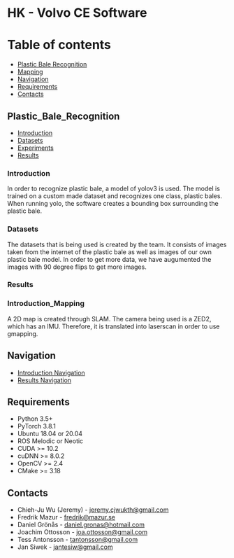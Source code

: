 # HK - Volvo CE Software

# Table of contents

<!--ts-->
   * [Plastic Bale Recognition](#Plastic_Bale_Recognition)
   * [Mapping](#Mapping)
   * [Navigation](#Navigation)
   * [Requirements](#Requirements)
   * [Contacts](#Contacts)
   

<!--te-->


## Plastic_Bale_Recognition

<!--ts-->
   * [Introduction](#Introduction)
   * [Datasets](#Datasets)
   * [Experiments](#Experiments)
   * [Results](#Results)
<!--te-->


### Introduction
In order to recognize plastic bale, a model of yolov3 is used. The model is trained on a custom made dataset and recognizes one class, plastic bales. When running yolo, the software creates a bounding box surrounding the plastic bale.

### Datasets

The datasets that is being used is created by the team. It consists of images taken from the internet of the plastic bale as well as images of our own plastic bale model. In order to get more data, we have augumented the images with 90 degree flips to get more images. 



### Results



### Introduction_Mapping

A 2D map is created through SLAM. The camera being used is a ZED2, which has an IMU. Therefore, it is translated into laserscan in order to use gmapping. 





<!-- Navigation -->

## Navigation

<!--ts-->
   * [Introduction Navigation](#Introduction_Navigation)
   * [Results Navigation](#Results_Navigation)
<!--te-->





## Requirements
- Python 3.5+
- PyTorch 3.8.1
- Ubuntu 18.04 or 20.04
- ROS Melodic or Neotic
- CUDA >= 10.2
- cuDNN >= 8.0.2
- OpenCV >= 2.4
- CMake >= 3.18


<!-- CONTACT -->
## Contacts
- Chieh-Ju Wu (Jeremy) - jeremy.cjwukth@gmail.com
- Fredrik Mazur - fredrik@mazur.se
- Daniel Grönås - daniel.gronas@hotmail.com
- Joachim Ottosson - joa.ottosson@gmail.com
- Tess Antonsson - tantonsson@gmail.com
- Jan Siwek - jantesiw@gmail.com 



